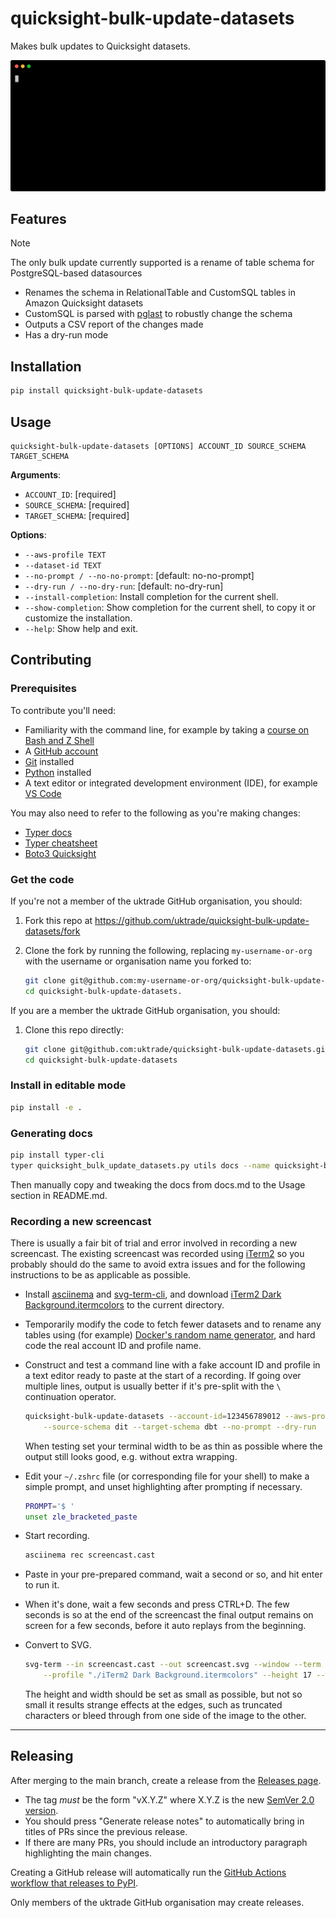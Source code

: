 # quicksight-bulk-update-datasets

Makes bulk updates to Quicksight datasets.

![Screencast of quicksight-bulk-update-datasets](https://raw.githubusercontent.com/uktrade/quicksight-bulk-update-datasets/main/screencast.svg)


## Features

> [!NOTE]
> The only bulk update currently supported is a rename of table schema for PostgreSQL-based datasources

- Renames the schema in RelationalTable and CustomSQL tables in Amazon Quicksight datasets
- CustomSQL is parsed with [pglast](https://github.com/lelit/pglast) to robustly change the schema
- Outputs a CSV report of the changes made
- Has a dry-run mode


## Installation

```bash
pip install quicksight-bulk-update-datasets
```


## Usage

```shell
quicksight-bulk-update-datasets [OPTIONS] ACCOUNT_ID SOURCE_SCHEMA TARGET_SCHEMA
```

**Arguments**:

* `ACCOUNT_ID`: [required]
* `SOURCE_SCHEMA`: [required]
* `TARGET_SCHEMA`: [required]

**Options**:

* `--aws-profile TEXT`
* `--dataset-id TEXT`
* `--no-prompt / --no-no-prompt`: [default: no-no-prompt]
* `--dry-run / --no-dry-run`: [default: no-dry-run]
* `--install-completion`: Install completion for the current shell.
* `--show-completion`: Show completion for the current shell, to copy it or customize the installation.
* `--help`: Show help and exit.


## Contributing

### Prerequisites

To contribute you'll need:

- Familiarity with the command line, for example by taking a [course on Bash and Z Shell](https://www.pluralsight.com/courses/bash-zshell-getting-started)
- A [GitHub account](https://github.com/)
- [Git](https://git-scm.com/book/en/v2/Getting-Started-Installing-Git) installed
- [Python](https://www.python.org/downloads/) installed
- A text editor or integrated development environment (IDE), for example [VS Code](https://code.visualstudio.com/)

You may also need to refer to the following as you're making changes:

- [Typer docs](https://typer.tiangolo.com/)
- [Typer cheatsheet](https://gist.github.com/harkabeeparolus/a6e18b1f4f4f938f450090c5e7523f68)
- [Boto3 Quicksight](https://boto3.amazonaws.com/v1/documentation/api/latest/reference/services/quicksight.html)


### Get the code

If you're not a member of the uktrade GitHub organisation, you should:

1. Fork this repo at https://github.com/uktrade/quicksight-bulk-update-datasets/fork

2. Clone the fork by running the following, replacing `my-username-or-org` with the username or organisation name you forked to:

   ```bash
   git clone git@github.com:my-username-or-org/quicksight-bulk-update-datasets.git
   cd quicksight-bulk-update-datasets.
   ```

If you are a member the uktrade GitHub organisation, you should:

1. Clone this repo directly:

   ```bash
   git clone git@github.com:uktrade/quicksight-bulk-update-datasets.git
   cd quicksight-bulk-update-datasets
   ```

### Install in editable mode

```bash
pip install -e .
```

### Generating docs

```bash
pip install typer-cli
typer quicksight_bulk_update_datasets.py utils docs --name quicksight-bulk-update-datasets --output docs.md
```

Then manually copy and tweaking the docs from docs.md to the Usage section in README.md.

### Recording a new screencast

There is usually a fair bit of trial and error involved in recording a new screencast. The existing screencast was recorded using [iTerm2](https://iterm2.com/) so you probably should do the same to avoid extra issues and for the following instructions to be as applicable as possible.

- Install [asciinema](https://asciinema.org/) and [svg-term-cli](https://github.com/marionebl/svg-term-cli), and download [iTerm2 Dark Background.itermcolors](https://github.com/mbadolato/iTerm2-Color-Schemes/tree/master/schemes) to the current directory.

- Temporarily modify the code to fetch fewer datasets and to rename any tables using (for example) [Docker's random name generator](https://github.com/moby/moby/blob/master/pkg/namesgenerator/names-generator.go), and hard code the real account ID and profile name.

- Construct and test a command line with a fake account ID and profile in a text editor ready to paste at the start of a recording. If going over multiple lines, output is usually better if it's pre-split with the `\` continuation operator.

   ```bash
   quicksight-bulk-update-datasets --account-id=123456789012 --aws-profile=my-profile \
       --source-schema dit --target-schema dbt --no-prompt --dry-run
   ```

  When testing set your terminal width to be as thin as possible where the output still looks good, e.g. without extra wrapping.

- Edit your `~/.zshrc` file (or corresponding file for your shell) to make a simple prompt, and unset highlighting after prompting if necessary.

   ```bash
   PROMPT='$ '
   unset zle_bracketed_paste
   ```

- Start recording.

  ```bash
  asciinema rec screencast.cast
  ```

- Paste in your pre-prepared command, wait a second or so, and hit enter to run it.

- When it's done, wait a few seconds and press CTRL+D. The few seconds is so at the end of the screencast the final output remains on screen for a few seconds, before it auto replays from the beginning.

- Convert to SVG.

   ```bash
   svg-term --in screencast.cast --out screencast.svg --window --term iterm2 \
       --profile "./iTerm2 Dark Background.itermcolors" --height 17 --width 92
   ```

   The height and width should be set as small as possible, but not so small it results strange effects at the edges, such as truncated characters or bleed through from one side of the image to the other.

---

## Releasing

After merging to the main branch, create a release from the [Releases page](https://github.com/uktrade/quicksight-bulk-update-datasets/releases).

- The tag _must_ be the form "vX.Y.Z" where X.Y.Z is the new [SemVer 2.0 version](https://semver.org/).
- You should press "Generate release notes" to automatically bring in titles of PRs since the previous release.
- If there are many PRs, you should include an introductory paragraph highlighting the main changes.

Creating a GitHub release will automatically run the [GitHub Actions workflow that releases to PyPI](./.github/workflows/deploy-package-to-pypi.yml).

Only members of the uktrade GitHub organisation may create releases.
